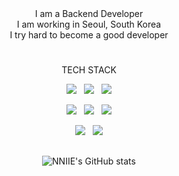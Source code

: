 <div align="center">

<div align=center>
I am a Backend Developer
<br>
I am working in Seoul, South Korea
<br>
I try hard to become a good developer
<div align=center><h1></h1></div>    
</div>

TECH STACK
<br>

<p align="center"><img src="https://img.shields.io/badge/Java-FC4C02?style=flat-square&logo=java&logoColor=white"/>  &nbsp; <img src="https://img.shields.io/badge/javascript-F7DF1E?style=flat-square&logo=javascript&logoColor=black"> &nbsp; <img src="https://img.shields.io/badge/python-3776AB?style=flat-square&logo=python&logoColor=white"></p>
  
<p align="center"><img src="https://img.shields.io/badge/spring-6DB33F?style=flat-square&logo=spring&logoColor=white"> &nbsp; <img src="https://img.shields.io/badge/flask-000000?style=flat-square&logo=flask&logoColor=white"> &nbsp; <img src="https://img.shields.io/badge/mysql-4479A1?style=flat-square&logo=mysql&logoColor=white"></p>
<p align="center"><img src="https://img.shields.io/badge/aws-232F3E?style=flat-square&logo=amazonaws&logoColor=white"> &nbsp; <img src="https://img.shields.io/badge/github-181717?style=flat-square&logo=github&logoColor=white"></p>
<div align=center><h2></h2></div>
  
![NNIIE's GitHub stats](https://github-readme-stats.vercel.app/api?username=NNIIE&show_icons=true&theme=dark)
</div>
